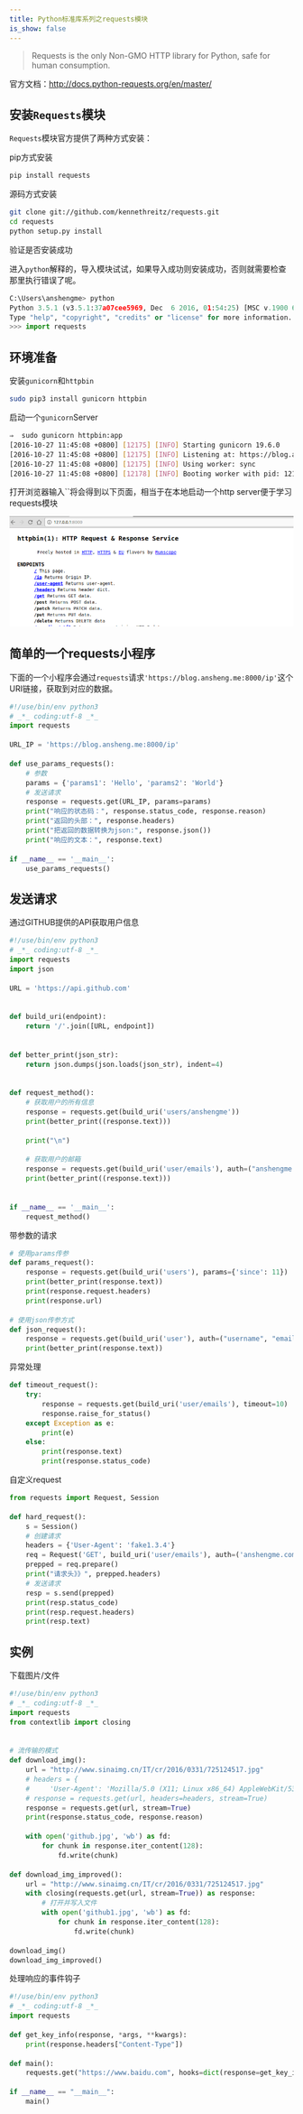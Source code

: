 ```yaml
---
title: Python标准库系列之requests模块
is_show: false
---
```


> Requests is the only Non-GMO HTTP library for Python, safe for human consumption.

官方文档：http://docs.python-requests.org/en/master/

## 安装`Requests`模块

`Requests`模块官方提供了两种方式安装：

pip方式安装

```bash
pip install requests
```

源码方式安装

```bash
git clone git://github.com/kennethreitz/requests.git
cd requests
python setup.py install
```

验证是否安装成功

进入`python`解释的，导入模块试试，如果导入成功则安装成功，否则就需要检查那里执行错误了呢。

```python
C:\Users\anshengme> python
Python 3.5.1 (v3.5.1:37a07cee5969, Dec  6 2016, 01:54:25) [MSC v.1900 64 bit (AMD64)] on win32
Type "help", "copyright", "credits" or "license" for more information.
>>> import requests
```

## 环境准备

安装`gunicorn`和`httpbin`

```bash
sudo pip3 install gunicorn httpbin
```

启动一个`gunicorn`Server

```bash
⇒  sudo gunicorn httpbin:app
[2016-10-27 11:45:08 +0800] [12175] [INFO] Starting gunicorn 19.6.0
[2016-10-27 11:45:08 +0800] [12175] [INFO] Listening at: https://blog.ansheng.me:8000 (12175)
[2016-10-27 11:45:08 +0800] [12175] [INFO] Using worker: sync
[2016-10-27 11:45:08 +0800] [12178] [INFO] Booting worker with pid: 12178
```

打开浏览器输入``将会得到以下页面，相当于在本地启动一个http server便于学习requests模块

![requests-01](/images/2016/12/1483018481.png)

## 简单的一个requests小程序

下面的一个小程序会通过`requests`请求`'https://blog.ansheng.me:8000/ip'`这个URI链接，获取到对应的数据。

```python
#!/use/bin/env python3
# _*_ coding:utf-8 _*_
import requests

URL_IP = 'https://blog.ansheng.me:8000/ip'

def use_params_requests():
    # 参数
    params = {'params1': 'Hello', 'params2': 'World'}
    # 发送请求
    response = requests.get(URL_IP, params=params)
    print("响应的状态码：", response.status_code, response.reason)
    print("返回的头部：", response.headers)
    print("把返回的数据转换为json:", response.json())
    print("响应的文本：", response.text)

if __name__ == '__main__':
    use_params_requests()
```

## 发送请求

通过GITHUB提供的API获取用户信息

```python
#!/use/bin/env python3
# _*_ coding:utf-8 _*_
import requests
import json

URL = 'https://api.github.com'


def build_uri(endpoint):
    return '/'.join([URL, endpoint])


def better_print(json_str):
    return json.dumps(json.loads(json_str), indent=4)


def request_method():
    # 获取用户的所有信息
    response = requests.get(build_uri('users/anshengme'))
    print(better_print((response.text)))

    print("\n")

    # 获取用户的邮箱
    response = requests.get(build_uri('user/emails'), auth=("anshengme.com@gmail.com", "xxxxxx"))
    print(better_print((response.text)))


if __name__ == '__main__':
    request_method()
```

带参数的请求

```Python
# 使用params传参
def params_request():
    response = requests.get(build_uri('users'), params={'since': 11})
    print(better_print(response.text))
    print(response.request.headers)
    print(response.url)

# 使用json传参方式
def json_request():
    response = requests.get(build_uri('user'), auth=("username", "email"), json={"name": "asdas"})
    print(better_print(response.text))
```

异常处理

```python
def timeout_request():
    try:
        response = requests.get(build_uri('user/emails'), timeout=10)
        response.raise_for_status()
    except Exception as e:
        print(e)
    else:
        print(response.text)
        print(response.status_code)
```

自定义request

```python
from requests import Request, Session

def hard_request():
    s = Session()
    # 创建请求
    headers = {'User-Agent': 'fake1.3.4'}
    req = Request('GET', build_uri('user/emails'), auth=('anshengme.com@gmail.com', 'xxxxxx'), headers=headers)
    prepped = req.prepare()
    print("请求头》》", prepped.headers)
    # 发送请求
    resp = s.send(prepped)
    print(resp.status_code)
    print(resp.request.headers)
    print(resp.text)
```

## 实例

下载图片/文件

```python
#!/use/bin/env python3
# _*_ coding:utf-8 _*_
import requests
from contextlib import closing


# 流传输的模式
def download_img():
    url = "http://www.sinaimg.cn/IT/cr/2016/0331/725124517.jpg"
    # headers = {
    #     'User-Agent': 'Mozilla/5.0 (X11; Linux x86_64) AppleWebKit/537.36 (KHTML, like Gecko) Chrome/54.0.2840.71 Safari/537.36'}
    # response = requests.get(url, headers=headers, stream=True)
    response = requests.get(url, stream=True)
    print(response.status_code, response.reason)

    with open('github.jpg', 'wb') as fd:
        for chunk in response.iter_content(128):
            fd.write(chunk)

def download_img_improved():
    url = "http://www.sinaimg.cn/IT/cr/2016/0331/725124517.jpg"
    with closing(requests.get(url, stream=True)) as response:
        # 打开并写入文件
        with open('github1.jpg', 'wb') as fd:
            for chunk in response.iter_content(128):
                fd.write(chunk)

download_img()
download_img_improved()
```

处理响应的事件钩子

```python
#!/use/bin/env python3
# _*_ coding:utf-8 _*_
import requests

def get_key_info(response, *args, **kwargs):
    print(response.headers["Content-Type"])

def main():
    requests.get("https://www.baidu.com", hooks=dict(response=get_key_info))

if __name__ == "__main__":
    main()
```